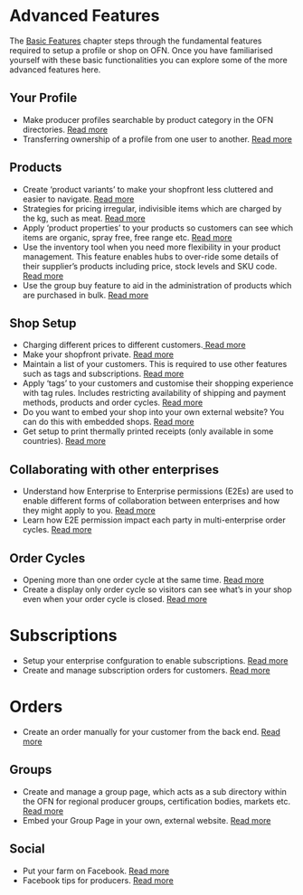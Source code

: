 # Advanced Features

The [Basic Features](/basic-features.md) chapter steps through the fundamental features required to setup a profile or shop on OFN. Once you have familiarised yourself with these basic functionalities you can explore some of the more advanced features here.

## Your Profile

* Make producer profiles searchable by product category in the OFN directories. [Read more](/making-a-producer-profile-searchable-by-product-category.md)
* Transferring ownership of a profile from one user to another. [Read more](/transferring-ownership-of-a-profile.md)

## Products

* Create ‘product variants’ to make your shopfront less cluttered and easier to navigate. [Read more ](/product-variants.md)
* Strategies for pricing irregular, indivisible items which are charged by the kg, such as meat. [Read more](/pricing-irregular-items.md)
* Apply ‘product properties’ to your products so customers can see which items are organic, spray free, free range etc. [Read more](/product-properties.md)
* Use the inventory tool when you need more flexibility in your product management. This feature enables hubs to over-ride some details of their supplier’s products including price, stock levels and SKU code. [Read more](/inventory.md)
* Use the group buy feature to aid in the administration of products which are purchased in bulk. [Read more](/group-buy.md)

## Shop Setup

* Charging different prices to different customers.[ Read more](/Customer-specific-pricing.md)
* Make your shopfront private. [Read more](/private-shopfront.md)
* Maintain a list of your customers. This is required to use other features such as tags and subscriptions. [Read more](/customers.md)
* Apply ‘tags’ to your customers and customise their shopping experience with tag rules. Includes restricting availability of shipping and payment methods, products and order cycles. [Read more](/tags-and-tag-rules.md)
* Do you want to embed your shop into your own external website? You can do this with embedded shops. [Read more](/embedded-shopfronts.md)
* Get setup to print thermally printed receipts \(only available in some countries\). [Read more](/thermally-printed-receipts.md)

## Collaborating with other enterprises

* Understand how Enterprise to Enterprise permissions \(E2Es\) are used to enable different forms of collaboration between enterprises and how they might apply to you. [Read more](/enterprise-to-enterprise-permissions-e2es.md)
* Learn how E2E permission impact each party in multi-enterprise order cycles. [Read more](/permissions-in-multi-enterprise-order-cycles.md)

## Order Cycles

* Opening more than one order cycle at the same time. [Read more](/opening-more-than-one-order-cycle.md)
* Create a display only order cycle so visitors can see what’s in your shop even when your order cycle is closed. [Read more](/display-only-order-cycles.md)

# Subscriptions
* Setup your enterprise confguration to enable subscriptions. [Read more](/subscriptions-configuration.md)
* Create and manage subscription orders for customers. [Read more](/subscriptions-creating-and-managing-orders.md)

# Orders
* Create an order manually for your customer from the back end. [Read more](/create-orders-manually.md)

## Groups

* Create and manage a group page, which acts as a sub directory within the OFN for regional producer groups, certification bodies, markets etc. [Read more](/group-pages.md)
* Embed your Group Page in your own, external website. [Read more](/embed-a-group-page.md)

## Social

* Put your farm on Facebook. [Read more](/putting-your-farm-on-facebook.md)
* Facebook tips for producers. [Read more](/facebook-tips.md)




